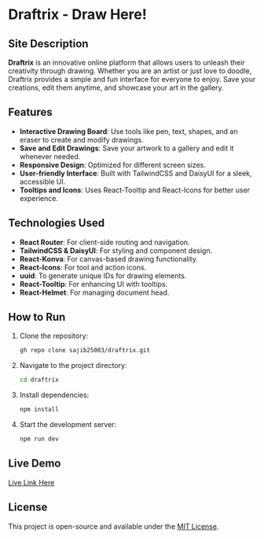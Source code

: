 # Draftrix - Draw Here!

## Site Description

**Draftrix** is an innovative online platform that allows users to unleash their creativity through drawing. Whether you are an artist or just love to doodle, Draftrix provides a simple and fun interface for everyone to enjoy. Save your creations, edit them anytime, and showcase your art in the gallery.

## Features

- **Interactive Drawing Board**: Use tools like pen, text, shapes, and an eraser to create and modify drawings.
- **Save and Edit Drawings**: Save your artwork to a gallery and edit it whenever needed.
- **Responsive Design**: Optimized for different screen sizes.
- **User-friendly Interface**: Built with TailwindCSS and DaisyUI for a sleek, accessible UI.
- **Tooltips and Icons**: Uses React-Tooltip and React-Icons for better user experience.

## Technologies Used

- **React Router**: For client-side routing and navigation.
- **TailwindCSS & DaisyUI**: For styling and component design.
- **React-Konva**: For canvas-based drawing functionality.
- **React-Icons**: For tool and action icons.
- **uuid**: To generate unique IDs for drawing elements.
- **React-Tooltip**: For enhancing UI with tooltips.
- **React-Helmet**: For managing document head.

## How to Run 

1. Clone the repository:
   ```bash
   gh repo clone sajib25003/draftrix.git
   ```
2. Navigate to the project directory:
   ```bash
   cd draftrix
   ```
3. Install dependencies:
   ```bash
   npm install
   ```
4. Start the development server:
   ```bash
   npm run dev
   ```

## Live Demo

[Live Link Here](#) <!-- Replace with your actual live link -->


## License

This project is open-source and available under the [MIT License](LICENSE).
